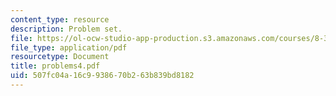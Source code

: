 ```yaml
---
content_type: resource
description: Problem set.
file: https://ol-ocw-studio-app-production.s3.amazonaws.com/courses/8-325-relativistic-quantum-field-theory-iii-spring-2003/507fc04a16c9938670b263b839bd8182_problems4.pdf
file_type: application/pdf
resourcetype: Document
title: problems4.pdf
uid: 507fc04a-16c9-9386-70b2-63b839bd8182
---
```

